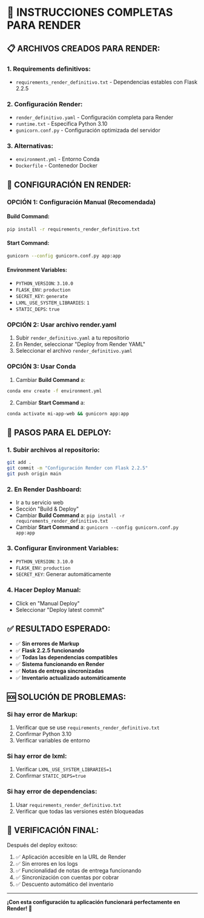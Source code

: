 # 🚀 INSTRUCCIONES COMPLETAS PARA RENDER

## 📋 **ARCHIVOS CREADOS PARA RENDER:**

### **1. Requirements definitivos:**
- `requirements_render_definitivo.txt` - Dependencias estables con Flask 2.2.5

### **2. Configuración Render:**
- `render_definitivo.yaml` - Configuración completa para Render
- `runtime.txt` - Especifica Python 3.10
- `gunicorn.conf.py` - Configuración optimizada del servidor

### **3. Alternativas:**
- `environment.yml` - Entorno Conda
- `Dockerfile` - Contenedor Docker

## 🔧 **CONFIGURACIÓN EN RENDER:**

### **OPCIÓN 1: Configuración Manual (Recomendada)**

#### **Build Command:**
```bash
pip install -r requirements_render_definitivo.txt
```

#### **Start Command:**
```bash
gunicorn --config gunicorn.conf.py app:app
```

#### **Environment Variables:**
- `PYTHON_VERSION`: `3.10.0`
- `FLASK_ENV`: `production`
- `SECRET_KEY`: `generate`
- `LXML_USE_SYSTEM_LIBRARIES`: `1`
- `STATIC_DEPS`: `true`

### **OPCIÓN 2: Usar archivo render.yaml**

1. Subir `render_definitivo.yaml` a tu repositorio
2. En Render, seleccionar "Deploy from Render YAML"
3. Seleccionar el archivo `render_definitivo.yaml`

### **OPCIÓN 3: Usar Conda**

1. Cambiar **Build Command** a:
```bash
conda env create -f environment.yml
```

2. Cambiar **Start Command** a:
```bash
conda activate mi-app-web && gunicorn app:app
```

## 📱 **PASOS PARA EL DEPLOY:**

### **1. Subir archivos al repositorio:**
```bash
git add .
git commit -m "Configuración Render con Flask 2.2.5"
git push origin main
```

### **2. En Render Dashboard:**
- Ir a tu servicio web
- Sección "Build & Deploy"
- Cambiar **Build Command** a: `pip install -r requirements_render_definitivo.txt`
- Cambiar **Start Command** a: `gunicorn --config gunicorn.conf.py app:app`

### **3. Configurar Environment Variables:**
- `PYTHON_VERSION`: `3.10.0`
- `FLASK_ENV`: `production`
- `SECRET_KEY`: Generar automáticamente

### **4. Hacer Deploy Manual:**
- Click en "Manual Deploy"
- Seleccionar "Deploy latest commit"

## ✅ **RESULTADO ESPERADO:**

- ✅ **Sin errores de Markup**
- ✅ **Flask 2.2.5 funcionando**
- ✅ **Todas las dependencias compatibles**
- ✅ **Sistema funcionando en Render**
- ✅ **Notas de entrega sincronizadas**
- ✅ **Inventario actualizado automáticamente**

## 🆘 **SOLUCIÓN DE PROBLEMAS:**

### **Si hay error de Markup:**
1. Verificar que se use `requirements_render_definitivo.txt`
2. Confirmar Python 3.10
3. Verificar variables de entorno

### **Si hay error de lxml:**
1. Verificar `LXML_USE_SYSTEM_LIBRARIES=1`
2. Confirmar `STATIC_DEPS=true`

### **Si hay error de dependencias:**
1. Usar `requirements_render_definitivo.txt`
2. Verificar que todas las versiones estén bloqueadas

## 🎯 **VERIFICACIÓN FINAL:**

Después del deploy exitoso:
1. ✅ Aplicación accesible en la URL de Render
2. ✅ Sin errores en los logs
3. ✅ Funcionalidad de notas de entrega funcionando
4. ✅ Sincronización con cuentas por cobrar
5. ✅ Descuento automático del inventario

---

**¡Con esta configuración tu aplicación funcionará perfectamente en Render! 🎉**

